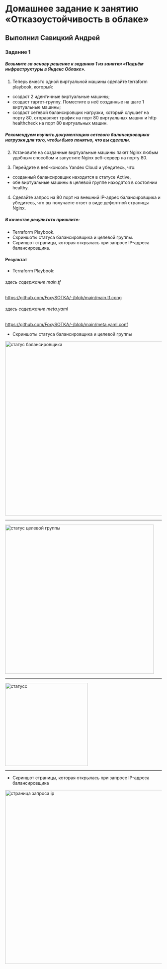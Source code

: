 # Домашнее задание к занятию «Отказоустойчивость в облаке»

## Выполнил Савицкий Андрей

### Задание 1 

##### Возьмите за основу решение к заданию 1 из занятия «Подъём инфраструктуры в Яндекс Облаке».

1. Теперь вместо одной виртуальной машины сделайте terraform playbook, который:
- создаст 2 идентичные виртуальные машины;
- создаст таргет-группу. Поместите в неё созданные на шаге 1 виртуальные машины;
- создаст сетевой балансировщик нагрузки, который слушает на порту 80, отправляет трафик на порт 80 виртуальных машин и http healthcheck на порт 80 виртуальных машин.

##### Рекомендуем изучить документацию сетевого балансировщика нагрузки для того, чтобы было понятно, что вы сделали.

2. Установите на созданные виртуальные машины пакет Nginx любым удобным способом и запустите Nginx веб-сервер на порту 80.

3. Перейдите в веб-консоль Yandex Cloud и убедитесь, что: 
- созданный балансировщик находится в статусе Active,
- обе виртуальные машины в целевой группе находятся в состоянии healthy.

4. Сделайте запрос на 80 порт на внешний IP-адрес балансировщика и убедитесь, что вы получаете ответ в виде дефолтной страницы Nginx.

##### В качестве результата пришлите:
- Terraform Playbook.
- Скриншоты статуса балансировщика и целевой группы.
- Скриншот страницы, которая открылась при запросе IP-адреса балансировщика.

#### Результат
- Terraform Playbook:
###### здесь содержание main.tf
https://github.com/FoxySOTKA/-/blob/main/main.tf.cong
###### здесь содержание meta.yaml
https://github.com/FoxySOTKA/-/blob/main/meta.yaml.conf

- Скриншоты статуса балансировщика и целевой группы
 <img width="559" alt="статус балансировщика" src="https://github.com/FoxySOTKA/-/assets/141597247/c31c262a-fd5a-49ec-a44e-99a46dbc094d">

 -------

 <img width="478" alt="статус целевой группы" src="https://github.com/FoxySOTKA/-/assets/141597247/5d2b9887-b65a-4d0c-95bc-c37bb761ce13">
 
-------

 <img width="266" alt="статусс" src="https://github.com/FoxySOTKA/-/assets/141597247/dda918db-021a-46a6-8ae6-c76790df7fbf">

-------

- Скриншот страницы, которая открылась при запросе IP-адреса балансировщика
<img width="557" alt="страница запроса ip" src="https://github.com/FoxySOTKA/-/assets/141597247/3b7ba462-71ea-48f2-bd72-3205b8305d80">
